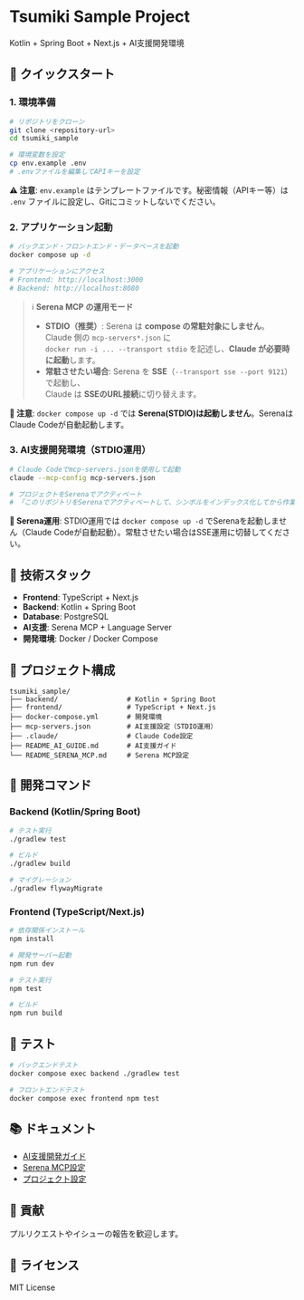 # Tsumiki Sample Project

Kotlin + Spring Boot + Next.js + AI支援開発環境

## 🚀 クイックスタート

### 1. 環境準備
```bash
# リポジトリをクローン
git clone <repository-url>
cd tsumiki_sample

# 環境変数を設定
cp env.example .env
# .envファイルを編集してAPIキーを設定
```

**⚠️ 注意**: `env.example` はテンプレートファイルです。秘密情報（APIキー等）は `.env` ファイルに設定し、Gitにコミットしないでください。

### 2. アプリケーション起動
```bash
# バックエンド・フロントエンド・データベースを起動
docker compose up -d

# アプリケーションにアクセス
# Frontend: http://localhost:3000
# Backend: http://localhost:8080
```

> ℹ️ **Serena MCP の運用モード**
> - **STDIO（推奨）**: Serena は **compose の常駐対象にしません**。  
>   Claude 側の `mcp-servers*.json` に  
>   `docker run -i ... --transport stdio` を記述し、**Claude が必要時に起動**します。
> - **常駐させたい場合**: Serena を **SSE**（`--transport sse --port 9121`）で起動し、  
>   Claude は **SSEのURL接続**に切り替えます。

**📝 注意**: `docker compose up -d` では **Serena(STDIO)は起動しません**。SerenaはClaude Codeが自動起動します。

### 3. AI支援開発環境（STDIO運用）
```bash
# Claude Codeでmcp-servers.jsonを使用して起動
claude --mcp-config mcp-servers.json

# プロジェクトをSerenaでアクティベート
# 「このリポジトリをSerenaでアクティベートして、シンボルをインデックス化してから作業して」
```

**🚀 Serena運用**: STDIO運用では `docker compose up -d` でSerenaを起動しません（Claude Codeが自動起動）。常駐させたい場合はSSE運用に切替してください。

## 🧩 技術スタック

- **Frontend**: TypeScript + Next.js
- **Backend**: Kotlin + Spring Boot
- **Database**: PostgreSQL
- **AI支援**: Serena MCP + Language Server
- **開発環境**: Docker / Docker Compose

## 📁 プロジェクト構成

```
tsumiki_sample/
├── backend/                 # Kotlin + Spring Boot
├── frontend/                # TypeScript + Next.js
├── docker-compose.yml       # 開発環境
├── mcp-servers.json         # AI支援設定（STDIO運用）
├── .claude/                 # Claude Code設定
├── README_AI_GUIDE.md       # AI支援ガイド
└── README_SERENA_MCP.md     # Serena MCP設定
```

## 🔧 開発コマンド

### Backend (Kotlin/Spring Boot)
```bash
# テスト実行
./gradlew test

# ビルド
./gradlew build

# マイグレーション
./gradlew flywayMigrate
```

### Frontend (TypeScript/Next.js)
```bash
# 依存関係インストール
npm install

# 開発サーバー起動
npm run dev

# テスト実行
npm test

# ビルド
npm run build
```

## 🧪 テスト

```bash
# バックエンドテスト
docker compose exec backend ./gradlew test

# フロントエンドテスト
docker compose exec frontend npm test
```

## 📚 ドキュメント

- [AI支援開発ガイド](README_AI_GUIDE.md)
- [Serena MCP設定](README_SERENA_MCP.md)
- [プロジェクト設定](PROJECT_CONFIG.md)

## 🤝 貢献

プルリクエストやイシューの報告を歓迎します。

## 📄 ライセンス

MIT License
